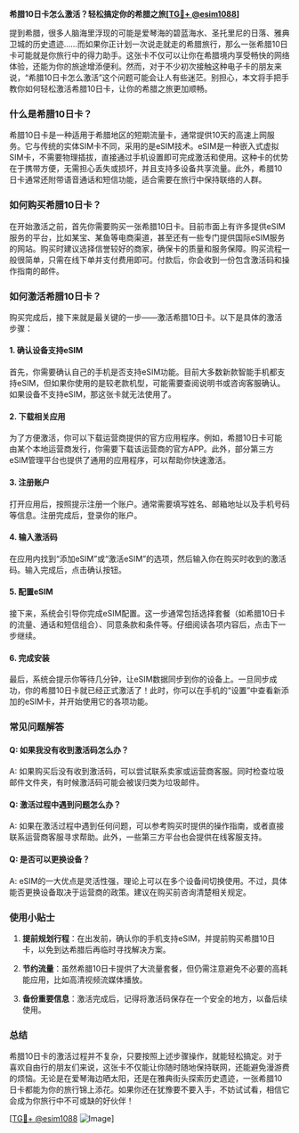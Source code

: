 **希腊10日卡怎么激活？轻松搞定你的希腊之旅[[TG💪+ @esim1088](https://t.me/s/esim1088)]**

提到希腊，很多人脑海里浮现的可能是爱琴海的碧蓝海水、圣托里尼的日落、雅典卫城的历史遗迹……而如果你正计划一次说走就走的希腊旅行，那么一张希腊10日卡可能就是你旅行中的得力助手。这张卡不仅可以让你在希腊境内享受畅快的网络体验，还能为你的旅途增添便利。然而，对于不少初次接触这种电子卡的朋友来说，“希腊10日卡怎么激活”这个问题可能会让人有些迷茫。别担心，本文将手把手教你如何轻松激活希腊10日卡，让你的希腊之旅更加顺畅。

### 什么是希腊10日卡？

希腊10日卡是一种适用于希腊地区的短期流量卡，通常提供10天的高速上网服务。它与传统的实体SIM卡不同，采用的是eSIM技术。eSIM是一种嵌入式虚拟SIM卡，不需要物理插拔，直接通过手机设置即可完成激活和使用。这种卡的优势在于携带方便，无需担心丢失或损坏，并且支持多设备共享流量。此外，希腊10日卡通常还附带语音通话和短信功能，适合需要在旅行中保持联络的人群。

### 如何购买希腊10日卡？

在开始激活之前，首先你需要购买一张希腊10日卡。目前市面上有许多提供eSIM服务的平台，比如某宝、某鱼等电商渠道，甚至还有一些专门提供国际eSIM服务的网站。购买时建议选择信誉较好的商家，确保卡的质量和服务保障。购买流程一般很简单，只需在线下单并支付费用即可。付款后，你会收到一份包含激活码和操作指南的邮件。

### 如何激活希腊10日卡？

购买完成后，接下来就是最关键的一步——激活希腊10日卡。以下是具体的激活步骤：

#### 1. 确认设备支持eSIM

首先，你需要确认自己的手机是否支持eSIM功能。目前大多数新款智能手机都支持eSIM，但如果你使用的是较老款机型，可能需要查阅说明书或咨询客服确认。如果设备不支持eSIM，那这张卡就无法使用了。

#### 2. 下载相关应用

为了方便激活，你可以下载运营商提供的官方应用程序。例如，希腊10日卡可能由某个本地运营商发行，你需要下载该运营商的官方APP。此外，部分第三方eSIM管理平台也提供了通用的应用程序，可以帮助你快速激活。

#### 3. 注册账户

打开应用后，按照提示注册一个账户。通常需要填写姓名、邮箱地址以及手机号码等信息。注册完成后，登录你的账户。

#### 4. 输入激活码

在应用内找到“添加eSIM”或“激活eSIM”的选项，然后输入你在购买时收到的激活码。输入完成后，点击确认按钮。

#### 5. 配置eSIM

接下来，系统会引导你完成eSIM配置。这一步通常包括选择套餐（如希腊10日卡的流量、通话和短信组合）、同意条款和条件等。仔细阅读各项内容后，点击下一步继续。

#### 6. 完成安装

最后，系统会提示你等待几分钟，让eSIM数据同步到你的设备上。一旦同步成功，你的希腊10日卡就已经正式激活了！此时，你可以在手机的“设置”中查看新添加的eSIM卡，并开始使用它的各项功能。

### 常见问题解答

#### Q: 如果我没有收到激活码怎么办？
A: 如果购买后没有收到激活码，可以尝试联系卖家或运营商客服。同时检查垃圾邮件文件夹，有时候激活码可能会被误归类为垃圾邮件。

#### Q: 激活过程中遇到问题怎么办？
A: 如果在激活过程中遇到任何问题，可以参考购买时提供的操作指南，或者直接联系运营商客服寻求帮助。此外，一些第三方平台也会提供在线客服支持。

#### Q: 是否可以更换设备？
A: eSIM的一大优点是灵活性强，理论上可以在多个设备间切换使用。不过，具体能否更换设备取决于运营商的政策。建议在购买前咨询清楚相关规定。

### 使用小贴士

1. **提前规划行程**：在出发前，确认你的手机支持eSIM，并提前购买希腊10日卡，以免到达希腊后再临时寻找解决方案。
   
2. **节约流量**：虽然希腊10日卡提供了大流量套餐，但仍需注意避免不必要的高耗能应用，比如高清视频流媒体播放。

3. **备份重要信息**：激活完成后，记得将激活码保存在一个安全的地方，以备后续使用。

### 总结

希腊10日卡的激活过程并不复杂，只要按照上述步骤操作，就能轻松搞定。对于喜欢自由行的朋友们来说，这张卡不仅能让你随时随地保持联网，还能避免漫游费的烦恼。无论是在爱琴海边晒太阳，还是在雅典街头探索历史遗迹，一张希腊10日卡都能为你的旅行锦上添花。如果你还在犹豫要不要入手，不妨试试看，相信它会成为你旅行中不可或缺的好伙伴！

[[TG💪+ @esim1088](https://t.me/s/esim1088) ![Image](https://i.postimg.cc/4NQfJmqS/Snipaste-2025-05-13-00-14-12.png)]